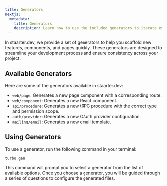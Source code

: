 ```yaml
---
title: Generators
nextjs:
  metadata:
    title: Generators
    description: Learn how to use the included generators to iterate even faster.
---
```


In staarter.dev, we provide a set of generators to help you scaffold new features, components, and pages quickly. These generators are designed to streamline your development process and ensure consistency across your project.

## Available Generators

Here are some of the generators available in staarter.dev:

- `web/page`: Generates a new page component with a corresponding route.
- `web/component`: Generates a new React component.
- `api/procedure`: Generates a new tRPC procedure with the correct type and permission scope.
- `auth/provider`: Generates a new OAuth provider configuration.
- `mailing/email`: Generates a new email template.

## Using Generators

To use a generator, run the following command in your terminal:

```shell
turbo gen
```

This command will prompt you to select a generator from the list of available options. Once you choose a generator, you will be guided through a series of questions to configure the generated files.
